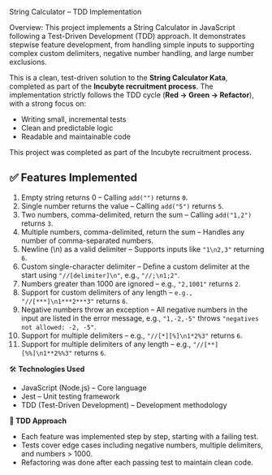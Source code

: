 String Calculator – TDD Implementation

Overview:
This project implements a String Calculator in JavaScript following a Test-Driven Development (TDD) approach. It demonstrates stepwise feature development, from handling simple inputs to supporting complex custom delimiters, negative number handling, and large number exclusions.

This is a clean, test-driven solution to the **String Calculator Kata**, completed as part of the **Incubyte recruitment process**. The implementation strictly follows the TDD cycle (**Red → Green → Refactor**), with a strong focus on:

- Writing small, incremental tests
- Clean and predictable logic
- Readable and maintainable code

This project was completed as part of the Incubyte recruitment process.
## ✅ Features Implemented

1. Empty string returns 0 – Calling `add("")` returns `0`.
2. Single number returns the value – Calling `add("5")` returns `5`.
3. Two numbers, comma-delimited, return the sum – Calling `add("1,2")` returns `3`.
4. Multiple numbers, comma-delimited, return the sum – Handles any number of comma-separated numbers.
5. Newline (\n) as a valid delimiter – Supports inputs like `"1\n2,3"` returning `6`.
6. Custom single-character delimiter – Define a custom delimiter at the start using `"//[delimiter]\n"`, e.g., `"//;\n1;2"`.
7. Numbers greater than 1000 are ignored – e.g., `"2,1001"` returns `2`.
8. Support for custom delimiters of any length – `e.g., "//[***]\n1***2***3"` returns `6`.
9. Negative numbers throw an exception – All negative numbers in the input are listed in the error message, e.g., `"1,-2,-5"` throws `"negatives not allowed: -2, -5"`.
10. Support for multiple delimiters – e.g., `"//[*][%]\n1*2%3"` returns `6`.
11. Support for multiple delimiters of any length – e.g., `"//[**][%%]\n1**2%%3"` returns `6`.

🛠 **Technologies Used**
- JavaScript (Node.js) – Core language
- Jest – Unit testing framework
- TDD (Test-Driven Development) – Development methodology

**🧪 TDD Approach**
- Each feature was implemented step by step, starting with a failing test.
- Tests cover edge cases including negative numbers, multiple delimiters, and numbers > 1000.
- Refactoring was done after each passing test to maintain clean code.



